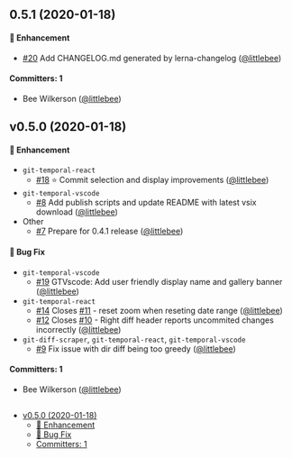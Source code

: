 ## 0.5.1 (2020-01-18)

#### :rocket: Enhancement

- [#20](https://github.com/git-temporal/git-temporal/pull/20) Add CHANGELOG.md generated by lerna-changelog ([@littlebee](https://github.com/littlebee))

#### Committers: 1

- Bee Wilkerson ([@littlebee](https://github.com/littlebee))

## v0.5.0 (2020-01-18)

#### :rocket: Enhancement

- `git-temporal-react`
  - [#18](https://github.com/git-temporal/git-temporal/pull/18) :star: Commit selection and display improvements ([@littlebee](https://github.com/littlebee))
- `git-temporal-vscode`
  - [#8](https://github.com/git-temporal/git-temporal/pull/8) Add publish scripts and update README with latest vsix download ([@littlebee](https://github.com/littlebee))
- Other
  - [#7](https://github.com/git-temporal/git-temporal/pull/7) Prepare for 0.4.1 release ([@littlebee](https://github.com/littlebee))

#### :bug: Bug Fix

- `git-temporal-vscode`
  - [#19](https://github.com/git-temporal/git-temporal/pull/19) GTVscode: Add user friendly display name and gallery banner ([@littlebee](https://github.com/littlebee))
- `git-temporal-react`
  - [#14](https://github.com/git-temporal/git-temporal/pull/14) Closes [#11](https://github.com/git-temporal/git-temporal/issues/11) - reset zoom when reseting date range ([@littlebee](https://github.com/littlebee))
  - [#12](https://github.com/git-temporal/git-temporal/pull/12) Closes [#10](https://github.com/git-temporal/git-temporal/issues/10) - Right diff header reports uncommited changes incorrectly ([@littlebee](https://github.com/littlebee))
- `git-diff-scraper`, `git-temporal-react`, `git-temporal-vscode`
  - [#9](https://github.com/git-temporal/git-temporal/pull/9) Fix issue with dir diff being too greedy ([@littlebee](https://github.com/littlebee))

#### Committers: 1

- Bee Wilkerson ([@littlebee](https://github.com/littlebee))

##

<!-- START doctoc generated TOC please keep comment here to allow auto update -->
<!-- DON'T EDIT THIS SECTION, INSTEAD RE-RUN doctoc TO UPDATE -->

- [v0.5.0 (2020-01-18)](#v050-2020-01-18)
  - [:rocket: Enhancement](#rocket-enhancement)
  - [:bug: Bug Fix](#bug-bug-fix)
  - [Committers: 1](#committers-1)

<!-- END doctoc generated TOC please keep comment here to allow auto update -->
